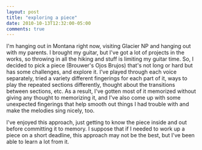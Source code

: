 ```yaml
---
layout: post
title: "exploring a piece"
date: 2010-10-13T12:32:00-05:00
comments: true
---
```


I'm hanging out in Montana right now, visiting Glacier NP and hanging out with my parents. I brought my guitar, but I've got a lot of projects in the works, so throwing in all the hiking and stuff is limiting my guitar time. So, I decided to pick a piece (Brouwer's Ojos Brujos) that's not long or hard but has some challenges, and explore it. I've played through each voice separately, tried a variety different fingerings for each part of it, ways to play the repeated sections differently, thought about the transitions between sections, etc. As a result, I've gotten most of it memorized without giving any thought to memorizing it, and I've also come up with some unexpected fingerings that help smooth out things I had trouble with and make the melodies sing nicely, too.

I've enjoyed this approach, just getting to know the piece inside and out before committing it to memory. I suppose that if I needed to work up a piece on a short deadline, this approach may not be the best, but I've been able to learn a lot from it.

